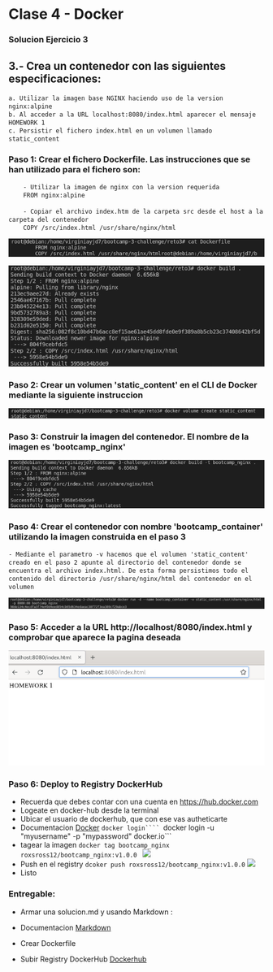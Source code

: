 # Clase 4 - Docker

### Solucion Ejercicio 3

## 3.- Crea un contenedor con las siguientes especificaciones:
	a. Utilizar la imagen base NGINX haciendo uso de la version nginx:alpine
	b. Al acceder a la URL localhost:8080/index.html aparecer el mensaje HOMEWORK 1
	c. Persistir el fichero index.html en un volumen llamado static_content


### Paso 1: Crear el fichero Dockerfile. Las instrucciones que se han utilizado para el fichero son:
```
	- Utilizar la imagen de nginx con la version requerida
	FROM nginx:alpine
	
	- Copiar el archivo index.htm de la carpeta src desde el host a la carpeta del contenedor
	COPY /src/index.html /usr/share/nginx/html
```	
 ![](1.png)

 ![](2.png)

### Paso 2: Crear un volumen 'static_content' en el CLI de Docker mediante la siguiente instruccion
![](3.png)

	
### Paso 3: Construir la imagen del contenedor. El nombre de la imagen es 'bootcamp_nginx'
![](5.png)
	
### Paso 4: Crear el contenedor	con nombre 'bootcamp_container' utilizando la imagen construida en el paso 3
	- Mediante el parametro -v hacemos que el volumen 'static_content' creado en el paso 2 apunte al directorio del contenedor donde se encuentra el archivo index.html. De esta forma persistimos todo el contenido del directorio /usr/share/nginx/html del contenedor en el volumen
![](6.png)
	
	
### Paso 5: Acceder a la URL http://localhost/8080/index.html y comprobar que aparece la pagina deseada
![](7.png)

### Paso 6: Deploy to Registry DockerHub

- Recuerda que debes contar con una cuenta en https://hub.docker.com
- Logeate en docker-hub desde la terminal
- Ubicar el usuario de dockerhub, que con ese vas autheticarte
- Documentacion [Docker](https://docs.docker.com/engine/reference/commandline/login/)
```docker login````
```docker login -u "myusername" -p "mypassword" docker.io```
- tagear la imagen
```docker tag bootcamp_nginx roxsross12/bootcamp_nginx:v1.0.0 ```
![](8.png)
- Push en el registry
```dcoker push roxsross12/bootcamp_nginx:v1.0.0```
![](9.png)
- Listo

 
### Entregable:

- Armar una solucion.md y usando Markdown :

- Documentacion [Markdown](https://docs.github.com/es/get-started/writing-on-github/getting-started-with-writing-and-formatting-on-github/basic-writing-and-formatting-syntax)

- Crear Dockerfile

- Subir Registry DockerHub [Dockerhub](https://hub.docker.com/repository/docker/yjd7/bootcamp_nginx)